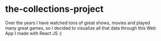 # the-collections-project
Over the years I have watched tons of great shows, movies and played many great games, so I decided  to visualize all that data through this Web App I made with React JS :)
